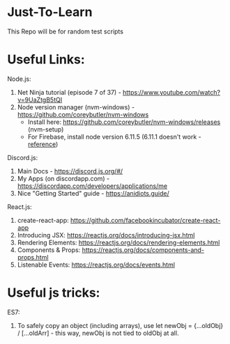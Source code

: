# Just-To-Learn

This Repo will be for random test scripts

# Useful Links:

Node.js:
1) Net Ninja tutorial (episode 7 of 37) - https://www.youtube.com/watch?v=9UaZtgB5tQI
2) Node version manager (nvm-windows) - https://github.com/coreybutler/nvm-windows
    - Install here: https://github.com/coreybutler/nvm-windows/releases (nvm-setup)
    - For Firebase, install node version 6.11.5 (6.11.1 doesn't work - [reference](https://github.com/firebase/firebase-functions/issues/84))

Discord.js:
1) Main Docs - https://discord.js.org/#/
2) My Apps (on discordapp.com) - https://discordapp.com/developers/applications/me
3) Nice "Getting Started" guide - https://anidiots.guide/

React.js:
1) create-react-app: https://github.com/facebookincubator/create-react-app
2) Introducing JSX: https://reactjs.org/docs/introducing-jsx.html
3) Rendering Elements: https://reactjs.org/docs/rendering-elements.html
4) Components & Props: https://reactjs.org/docs/components-and-props.html
5) Listenable Events: https://reactjs.org/docs/events.html

# Useful js tricks:

ES7:
1) To safely copy an object (including arrays), use let newObj = {...oldObj} / [...oldArr] - this way, newObj is not tied to oldObj at all.
